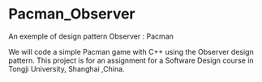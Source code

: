 Pacman_Observer
===============

An exemple of design pattern Observer : Pacman

We will code a simple Pacman game with C++ using the Observer design pattern.
This project is for an assignment for a Software Design course in Tongji University, Shanghai ,China.
